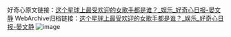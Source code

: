 好奇心原文链接：[这个星球上最受欢迎的女歌手都是谁？_娱乐_好奇心日报-晏文静](https://www.qdaily.com/articles/7251.html)
WebArchive归档链接：[这个星球上最受欢迎的女歌手都是谁？_娱乐_好奇心日报-晏文静](http://web.archive.org/web/20190623172130/https://www.qdaily.com/articles/7251.html)
![image](http://ww3.sinaimg.cn/large/007d5XDply1g3x0r2co18j30u02e14qp)